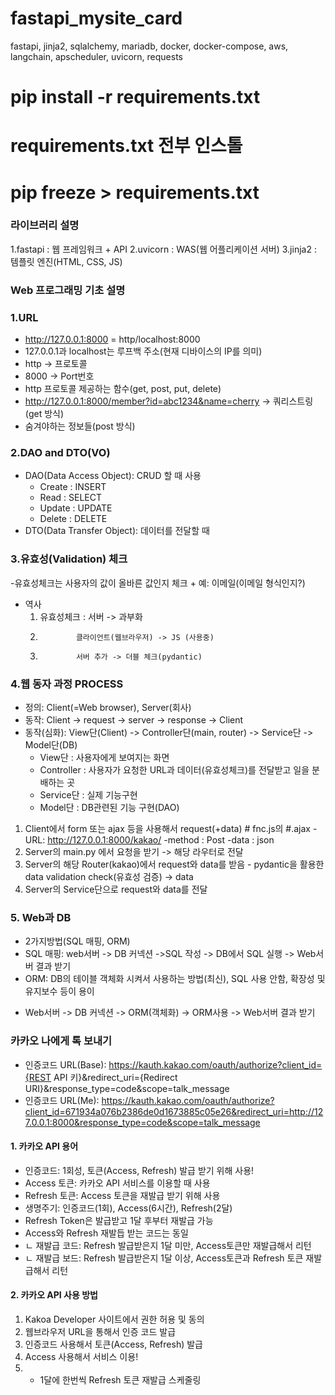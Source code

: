 # fastapi_mysite_card
fastapi, jinja2, sqlalchemy, mariadb, docker, docker-compose, aws,  langchain, apscheduler, uvicorn, requests

# pip install -r requirements.txt
# requirements.txt 전부 인스톨
# pip freeze > requirements.txt

### 라이브러리 설명
1.fastapi : 웹 프레임워크 + API
2.uvicorn : WAS(웹 어플리케이션 서버)
3.jinja2 : 템플릿 엔진(HTML, CSS, JS)

### Web 프로그래밍 기초 설명

### 1.URL
  - http://127.0.0.1:8000 = http/localhost:8000
  - 127.0.0.1과 localhost는 루프백 주소(현재 디바이스의 IP를 의미)
  - http -> 프로토콜
  - 8000 -> Port번호
  - http 프로토콜 제공하는 함수(get, post, put, delete)
  - http://127.0.0.1:8000/member?id=abc1234&name=cherry -> 쿼리스트링(get 방식)
  - 숨겨야하는 정보들(post 방식)

### 2.DAO and DTO(VO)
  - DAO(Data Access Object): CRUD 할 때 사용
      + Create : INSERT
      + Read   : SELECT
      + Update : UPDATE
      + Delete : DELETE
  - DTO(Data Transfer Object): 데이터를 전달할 때

### 3.유효성(Validation) 체크
  -유효성체크는 사용자의 값이 올바른 값인지 체크
    + 예: 이메일(이메일 형식인지?)
  - 역사
    1. 유효성체크 : 서버 -> 과부화
    2.             클라이언트(웹브라우저) -> JS (사용중)
    3.             서버 추가 -> 더블 체크(pydantic)

### 4.웹 동자 과정 PROCESS
  - 정의: Client(=Web browser), Server(회사)
  - 동작: Client -> request -> server -> response -> Client
  - 동작(심화): View단(Client) -> Controller단(main, router) -> Service단 -> Model단(DB)
    + View단 : 사용자에게 보여지는 화면
    + Controller : 사용자가 요청한 URL과 데이터(유효성체크)를 전달받고 일을 분배하는 곳
    + Service단 : 실제 기능구현
    + Model단 : DB관련된 기능 구현(DAO)

  1. Client에서 form 또는 ajax 등을 사용해서 request(+data)   # fnc.js의 #.ajax
    -URL: http://127.0.0.1:8000/kakao/
    -method : Post
    -data : json
  2. Server의 main.py 에서 요청을 받기 -> 해당 라우터로 전달
  3. Server의 해당 Router(kakao)에서 request와 data를 받음
    - pydantic을 활용한 data validation check(유효성 검증) -> data
  4. Server의 Service단으로 request와 data를 전달  

### 5. Web과 DB
- 2가지방법(SQL 매핑, ORM)
- SQL 매핑: web서버 -> DB 커넥션 ->SQL 작성 -> DB에서 SQL 실행 -> Web서버 결과 받기
- ORM: DB의 테이블 객체화 시켜서 사용하는 방법(최신), SQL 사용 안함, 확장성 및 유지보수 등이 용이
 + Web서버 -> DB 커넥션 -> ORM(객체화) -> ORM사용 -> Web서버 결과 받기

 
### 카카오 나에게 톡 보내기
- 인증코드 URL(Base): https://kauth.kakao.com/oauth/authorize?client_id={REST API 키}&redirect_uri={Redirect URI}&response_type=code&scope=talk_message
- 인증코드 URL(Me): https://kauth.kakao.com/oauth/authorize?client_id=671934a076b2386de0d1673885c05e26&redirect_uri=http://127.0.0.1:8000&response_type=code&scope=talk_message

#### 1. 카카오 API 용어
- 인증코드: 1회성, 토큰(Access, Refresh)
  발급 받기 위해 사용!
- Access 토큰: 카카오 API 서비스를 이용할 때 사용
- Refresh 토큰: Access 토큰을 재발급 받기 위해 사용
- 생명주기: 인증코드(1회), Access(6시간), Refresh(2달)
- Refresh Token은 발급받고 1달 후부터 재발급 가능
- Access와 Refresh 재발듭 받는 코드는 동일
-   ㄴ 재발급 코드: Refresh 발급받은지 1달 미만, Access토큰만 재발급해서 리턴
-   ㄴ 재발급 보드: Refresh 발급받은지 1달 이상, Access토큰과 Refresh 토큰 재발급해서 리턴

#### 2. 카카오 API 사용 방법
1. Kakoa Developer 사이트에서 권한 허용 및 동의
2. 웹브라우저 URL을 통해서 인증 코드 발급
3. 인증코드 사용해서 토큰(Access, Refresh) 발급
4. Access 사용해서 서비스 이용!
5. + 1달에 한번씩 Refresh 토큰 재발급 스케줄링
















